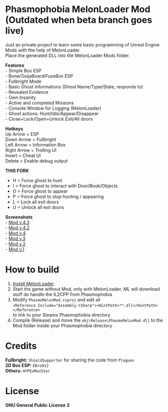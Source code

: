 # Phasmophobia MelonLoader Mod (Outdated when beta branch goes live)

Just an private project to learn some basic programming of Unreal Engine Mods with the help of MelonLoader.  
Place the generated DLL into the MelonLoader Mods folder.   


**Features**  
\- Simple Box ESP  
\- Bone/OuijaBoard/FuseBox ESP  
\- Fullbright Mode  
\- Basic Ghost Informations (Ghost Name/Type/State, responds to)  
\- Revealed Evidence  
\- Own Insanity  
\- Active and completed Missions  
\- Console Window for Logging (MelonLoader)  
\- Ghost actions: Hunt/Idle/Appear/Disappear  
\- Close+Lock/Open+Unlock Exit/All doors


**Hotkeys**  
Up Arrow = ESP  
Down Arrow = Fullbright  
Left Arrow = Information Box  
Right Arrow = Trolling UI  
Insert = Cheat UI  
Delete = Enable debug output

**THIS FORK**
* H = Force ghost to hunt
* I = Force ghost to interact with Door/Book/Objects
* O = Force ghost to appear
* P = Force ghost to stop hunting / appearing
* L = Lock all exit doors
* U = Unlock all exit doors


**Screenshots**  
\- [Mod v.4.3](Images/v4.3.png)  
\- [Mod v.4.2](Images/v4.2.png)  
\- [Mod v.4](Images/v4.png)  
\- [Mod v.3](Images/v3.png)  
\- [Mod v.2](Images/v2.png)  
\- [Mod v.1](Images/v1.png)


# How to build
1. [Install MelonLoader](https://melonwiki.xyz/#/README)
2. Start the game without Mod, only with MelonLoader. ML will download stuff do handle the IL2CPP from Phasmophobia
3. Modify `PhasmoMelonMod.csproj` and edit all  
```<Reference Include="Assembly-CSharp"><HintPath>**.dll</HintPath></Reference>```  
to link to your Steams Phasmophobia directory
4. Compile (Release) and move the `obj\Release\PhasmoMelonMod.dll` to the Mod folder inside your Phasmophobia directory



# Credits
**Fullbright:** `ShieldSupporter` for sharing the code from `Plagues`  
**2D Box ESP:** `EBro912`  
**Others:** `HYPExMon5ter`


# License
**GNU General Public License 3**
